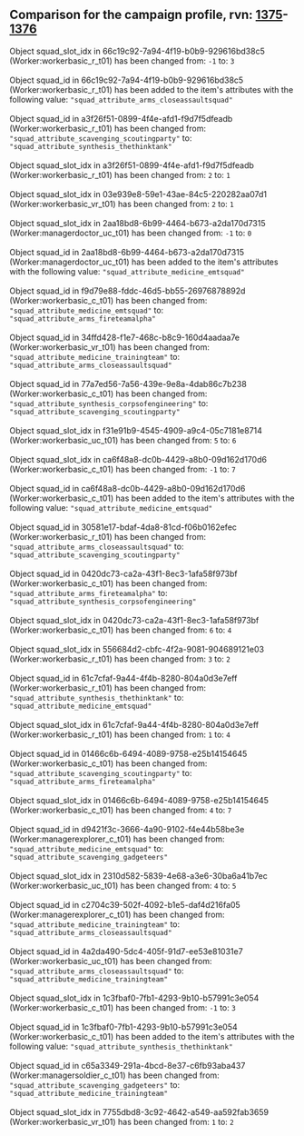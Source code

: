## Comparison for the campaign profile, rvn: [1375](https://github.com/PRO100KatYT/FortniteProfileRevisions/tree/main/profiles/campaign/1375%20campaign.json)-[1376](https://github.com/PRO100KatYT/FortniteProfileRevisions/tree/main/profiles/campaign/1376%20campaign.json)

Object squad_slot_idx in 66c19c92-7a94-4f19-b0b9-929616bd38c5 (Worker:workerbasic_r_t01) has been changed from: `-1` to: `3`
<br><br>
Object squad_id in 66c19c92-7a94-4f19-b0b9-929616bd38c5 (Worker:workerbasic_r_t01) has been added to the item's attributes with the following value: `"squad_attribute_arms_closeassaultsquad"`
<br><br>
Object squad_id in a3f26f51-0899-4f4e-afd1-f9d7f5dfeadb (Worker:workerbasic_r_t01) has been changed from: `"squad_attribute_scavenging_scoutingparty"` to: `"squad_attribute_synthesis_thethinktank"`
<br><br>
Object squad_slot_idx in a3f26f51-0899-4f4e-afd1-f9d7f5dfeadb (Worker:workerbasic_r_t01) has been changed from: `2` to: `1`
<br><br>
Object squad_slot_idx in 03e939e8-59e1-43ae-84c5-220282aa07d1 (Worker:workerbasic_vr_t01) has been changed from: `2` to: `1`
<br><br>
Object squad_slot_idx in 2aa18bd8-6b99-4464-b673-a2da170d7315 (Worker:managerdoctor_uc_t01) has been changed from: `-1` to: `0`
<br><br>
Object squad_id in 2aa18bd8-6b99-4464-b673-a2da170d7315 (Worker:managerdoctor_uc_t01) has been added to the item's attributes with the following value: `"squad_attribute_medicine_emtsquad"`
<br><br>
Object squad_id in f9d79e88-fddc-46d5-bb55-26976878892d (Worker:workerbasic_c_t01) has been changed from: `"squad_attribute_medicine_emtsquad"` to: `"squad_attribute_arms_fireteamalpha"`
<br><br>
Object squad_id in 34ffd428-f1e7-468c-b8c9-160d4aadaa7e (Worker:workerbasic_vr_t01) has been changed from: `"squad_attribute_medicine_trainingteam"` to: `"squad_attribute_arms_closeassaultsquad"`
<br><br>
Object squad_id in 77a7ed56-7a56-439e-9e8a-4dab86c7b238 (Worker:workerbasic_c_t01) has been changed from: `"squad_attribute_synthesis_corpsofengineering"` to: `"squad_attribute_scavenging_scoutingparty"`
<br><br>
Object squad_slot_idx in f31e91b9-4545-4909-a9c4-05c7181e8714 (Worker:workerbasic_uc_t01) has been changed from: `5` to: `6`
<br><br>
Object squad_slot_idx in ca6f48a8-dc0b-4429-a8b0-09d162d170d6 (Worker:workerbasic_c_t01) has been changed from: `-1` to: `7`
<br><br>
Object squad_id in ca6f48a8-dc0b-4429-a8b0-09d162d170d6 (Worker:workerbasic_c_t01) has been added to the item's attributes with the following value: `"squad_attribute_medicine_emtsquad"`
<br><br>
Object squad_id in 30581e17-bdaf-4da8-81cd-f06b0162efec (Worker:workerbasic_r_t01) has been changed from: `"squad_attribute_arms_closeassaultsquad"` to: `"squad_attribute_scavenging_scoutingparty"`
<br><br>
Object squad_id in 0420dc73-ca2a-43f1-8ec3-1afa58f973bf (Worker:workerbasic_c_t01) has been changed from: `"squad_attribute_arms_fireteamalpha"` to: `"squad_attribute_synthesis_corpsofengineering"`
<br><br>
Object squad_slot_idx in 0420dc73-ca2a-43f1-8ec3-1afa58f973bf (Worker:workerbasic_c_t01) has been changed from: `6` to: `4`
<br><br>
Object squad_slot_idx in 556684d2-cbfc-4f2a-9081-904689121e03 (Worker:workerbasic_r_t01) has been changed from: `3` to: `2`
<br><br>
Object squad_id in 61c7cfaf-9a44-4f4b-8280-804a0d3e7eff (Worker:workerbasic_r_t01) has been changed from: `"squad_attribute_synthesis_thethinktank"` to: `"squad_attribute_medicine_emtsquad"`
<br><br>
Object squad_slot_idx in 61c7cfaf-9a44-4f4b-8280-804a0d3e7eff (Worker:workerbasic_r_t01) has been changed from: `1` to: `4`
<br><br>
Object squad_id in 01466c6b-6494-4089-9758-e25b14154645 (Worker:workerbasic_c_t01) has been changed from: `"squad_attribute_scavenging_scoutingparty"` to: `"squad_attribute_arms_fireteamalpha"`
<br><br>
Object squad_slot_idx in 01466c6b-6494-4089-9758-e25b14154645 (Worker:workerbasic_c_t01) has been changed from: `4` to: `7`
<br><br>
Object squad_id in d9421f3c-3666-4a90-9102-f4e44b58be3e (Worker:managerexplorer_c_t01) has been changed from: `"squad_attribute_medicine_emtsquad"` to: `"squad_attribute_scavenging_gadgeteers"`
<br><br>
Object squad_slot_idx in 2310d582-5839-4e68-a3e6-30ba6a41b7ec (Worker:workerbasic_uc_t01) has been changed from: `4` to: `5`
<br><br>
Object squad_id in c2704c39-502f-4092-b1e5-daf4d216fa05 (Worker:managerexplorer_c_t01) has been changed from: `"squad_attribute_medicine_trainingteam"` to: `"squad_attribute_arms_closeassaultsquad"`
<br><br>
Object squad_id in 4a2da490-5dc4-405f-91d7-ee53e81031e7 (Worker:workerbasic_uc_t01) has been changed from: `"squad_attribute_arms_closeassaultsquad"` to: `"squad_attribute_medicine_trainingteam"`
<br><br>
Object squad_slot_idx in 1c3fbaf0-7fb1-4293-9b10-b57991c3e054 (Worker:workerbasic_c_t01) has been changed from: `-1` to: `3`
<br><br>
Object squad_id in 1c3fbaf0-7fb1-4293-9b10-b57991c3e054 (Worker:workerbasic_c_t01) has been added to the item's attributes with the following value: `"squad_attribute_synthesis_thethinktank"`
<br><br>
Object squad_id in c65a3349-291a-4bcd-8e37-c6fb93aba437 (Worker:managersoldier_c_t01) has been changed from: `"squad_attribute_scavenging_gadgeteers"` to: `"squad_attribute_medicine_trainingteam"`
<br><br>
Object squad_slot_idx in 7755dbd8-3c92-4642-a549-aa592fab3659 (Worker:workerbasic_vr_t01) has been changed from: `1` to: `2`
<br><br>

